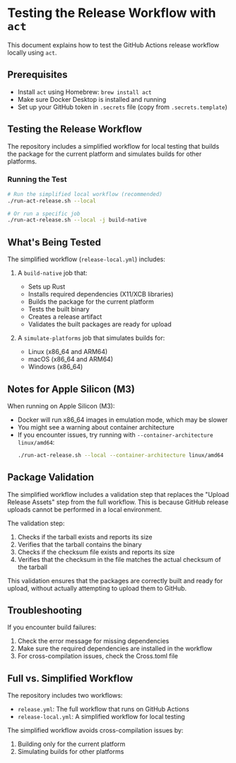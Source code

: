# Testing the Release Workflow with `act`

This document explains how to test the GitHub Actions release workflow locally using `act`.

## Prerequisites

- Install `act` using Homebrew: `brew install act`
- Make sure Docker Desktop is installed and running
- Set up your GitHub token in `.secrets` file (copy from `.secrets.template`)

## Testing the Release Workflow

The repository includes a simplified workflow for local testing that builds the package for the current platform and simulates builds for other platforms.

### Running the Test

```bash
# Run the simplified local workflow (recommended)
./run-act-release.sh --local

# Or run a specific job
./run-act-release.sh --local -j build-native
```

## What's Being Tested

The simplified workflow (`release-local.yml`) includes:

1. A `build-native` job that:
   - Sets up Rust
   - Installs required dependencies (X11/XCB libraries)
   - Builds the package for the current platform
   - Tests the built binary
   - Creates a release artifact
   - Validates the built packages are ready for upload

2. A `simulate-platforms` job that simulates builds for:
   - Linux (x86_64 and ARM64)
   - macOS (x86_64 and ARM64)
   - Windows (x86_64)

## Notes for Apple Silicon (M3)

When running on Apple Silicon (M3):
- Docker will run x86_64 images in emulation mode, which may be slower
- You might see a warning about container architecture
- If you encounter issues, try running with `--container-architecture linux/amd64`:
  ```bash
  ./run-act-release.sh --local --container-architecture linux/amd64
  ```

## Package Validation

The simplified workflow includes a validation step that replaces the "Upload Release Assets" step from the full workflow. This is because GitHub release uploads cannot be performed in a local environment.

The validation step:
1. Checks if the tarball exists and reports its size
2. Verifies that the tarball contains the binary
3. Checks if the checksum file exists and reports its size
4. Verifies that the checksum in the file matches the actual checksum of the tarball

This validation ensures that the packages are correctly built and ready for upload, without actually attempting to upload them to GitHub.

## Troubleshooting

If you encounter build failures:
1. Check the error message for missing dependencies
2. Make sure the required dependencies are installed in the workflow
3. For cross-compilation issues, check the Cross.toml file

## Full vs. Simplified Workflow

The repository includes two workflows:
- `release.yml`: The full workflow that runs on GitHub Actions
- `release-local.yml`: A simplified workflow for local testing

The simplified workflow avoids cross-compilation issues by:
1. Building only for the current platform
2. Simulating builds for other platforms
